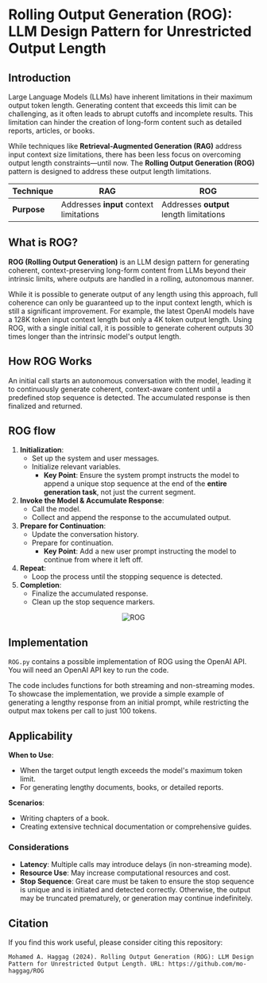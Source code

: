# Rolling Output Generation (ROG): LLM Design Pattern for Unrestricted Output Length

## Introduction
Large Language Models (LLMs) have inherent limitations in their maximum output token length. Generating content that exceeds this limit can be challenging, as it often leads to abrupt cutoffs and incomplete results. This limitation can hinder the creation of long-form content such as detailed reports, articles, or books.

While techniques like **Retrieval-Augmented Generation (RAG)** address input context size limitations, there has been less focus on overcoming output length constraints—until now. The **Rolling Output Generation (ROG)** pattern is designed to address these output length limitations.

| Technique   | **RAG**                                                                    | **ROG**                                                                  |
| ----------- |----------------------------------------------------------------------------| ------------------------------------------------------------------------ |
| **Purpose** | Addresses **input** context limitations                                    | Addresses **output** length limitations                                  |

## What is ROG?

**ROG (Rolling Output Generation)** is an LLM design pattern for generating coherent, context-preserving long-form content from LLMs beyond their intrinsic limits, where outputs are handled in a rolling, autonomous manner.

While it is possible to generate output of any length using this approach, full coherence can only be guaranteed up to the input context length, which is still a significant improvement. For example, the latest OpenAI models have a 128K token input context length but only a 4K token output length. Using ROG, with a single initial call, it is possible to generate coherent outputs 30 times longer than the intrinsic model's output length.

## How ROG Works

An initial call starts an autonomous conversation with the model, leading it to continuously generate coherent, context-aware content until a predefined stop sequence is detected. The accumulated response is then finalized and returned.

## ROG flow

1. **Initialization**: 
   - Set up the system and user messages.
   - Initialize relevant variables.
     - **Key Point**: Ensure the system prompt instructs the model to append a unique stop sequence at the end of the **entire generation task**, not just the current segment.
2. **Invoke the Model & Accumulate Response**: 
   - Call the model.
   - Collect and append the response to the accumulated output.
3. **Prepare for Continuation**: 
   - Update the conversation history.
   - Prepare for continuation.
     - **Key Point**: Add a new user prompt instructing the model to continue from where it left off.
4. **Repeat**: 
   - Loop the process until the stopping sequence is detected.
5. **Completion**: 
   - Finalize the accumulated response.
   - Clean up the stop sequence markers.

 <div align="center">                                                                                                                                                                         
   <img src="https://github.com/user-attachments/assets/3a990cf7-0d99-47f0-9341-2c1f7cba2fdc" alt="ROG">                                                                                      
 </div>  

## Implementation

`ROG.py` contains a possible implementation of ROG using the OpenAI API. You will need an OpenAI API key to run the code. 

The code includes functions for both streaming and non-streaming modes. To showcase the implementation, we provide a simple example of generating a lengthy response from an initial prompt, while restricting the output max tokens per call to just 100 tokens.

## Applicability
**When to Use**:
- When the target output length exceeds the model's maximum token limit.
- For generating lengthy documents, books, or detailed reports.

**Scenarios**:
- Writing chapters of a book.
- Creating extensive technical documentation or comprehensive guides.

### Considerations
- **Latency**: Multiple calls may introduce delays (in non-streaming mode).
- **Resource Use**: May increase computational resources and cost.
- **Stop Sequence**: Great care must be taken to ensure the stop sequence is unique and is initiated and detected correctly. Otherwise, the output may be truncated prematurely, or generation may continue indefinitely.

## Citation 
If you find this work useful, please consider citing this repository:

```plain
Mohamed A. Haggag (2024). Rolling Output Generation (ROG): LLM Design Pattern for Unrestricted Output Length. URL: https://github.com/mo-haggag/ROG  
